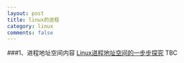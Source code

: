 ```yaml
---
layout: post
title: linux的进程
category: linux
comments: false
---
```


###1、进程地址空间内容
[Linux进程地址空间的一步步探究](http://soft.chinabyte.com/os/51/12324551.shtml)
TBC 